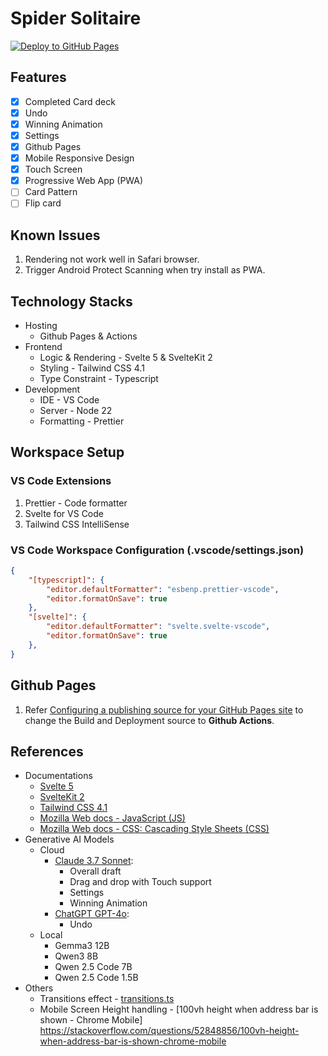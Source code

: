 # Spider Solitaire
[![Deploy to GitHub Pages](https://github.com/farnghwai/spider-solitaire/actions/workflows/deploy.yml/badge.svg)](https://github.com/farnghwai/spider-solitaire/actions/workflows/deploy.yml)

## Features
- [x] Completed Card deck
- [x] Undo
- [x] Winning Animation
- [x] Settings
- [X] Github Pages
- [X] Mobile Responsive Design
- [X] Touch Screen
- [x] Progressive Web App (PWA)
- [ ] Card Pattern
- [ ] Flip card

## Known Issues
1. Rendering not work well in Safari browser.
2. Trigger Android Protect Scanning when try install as PWA.

## Technology Stacks
- Hosting
  - Github Pages & Actions
- Frontend
  - Logic & Rendering - Svelte 5 & SvelteKit 2
  - Styling - Tailwind CSS 4.1
  - Type Constraint - Typescript
- Development
  - IDE - VS Code
  - Server - Node 22
  - Formatting - Prettier

## Workspace Setup
### VS Code Extensions
1. Prettier - Code formatter
2. Svelte for VS Code
3. Tailwind CSS IntelliSense

### VS Code Workspace Configuration (.vscode/settings.json)
```json
{
    "[typescript]": {
        "editor.defaultFormatter": "esbenp.prettier-vscode",
        "editor.formatOnSave": true
    },
    "[svelte]": {
        "editor.defaultFormatter": "svelte.svelte-vscode",
        "editor.formatOnSave": true
    },
}
```

## Github Pages 
1. Refer [Configuring a publishing source for your GitHub Pages site](https://docs.github.com/en/pages/getting-started-with-github-pages/configuring-a-publishing-source-for-your-github-pages-site) to change the Build and Deployment source to **Github Actions**.


## References
- Documentations 
  - [Svelte 5](https://svelte.dev/docs/svelte/overview)
  - [SvelteKit 2](https://svelte.dev/docs/kit/introduction)
  - [Tailwind CSS 4.1](https://tailwindcss.com/docs/installation/using-vite)
  - [Mozilla Web docs - JavaScript (JS)](https://developer.mozilla.org/en-US/docs/Web/JavaScript)
  - [Mozilla Web docs - CSS: Cascading Style Sheets (CSS)](https://developer.mozilla.org/en-US/docs/Web/CSS)
- Generative AI Models
  - Cloud
    - [Claude 3.7 Sonnet](https://claude.ai/):
      - Overall draft
      - Drag and drop with Touch support
      - Settings
      - Winning Animation
    - [ChatGPT GPT-4o](https://chatgpt.com/):
      - Undo
  - Local
    - Gemma3 12B
    - Qwen3 8B
    - Qwen 2.5 Code 7B
    - Qwen 2.5 Code 1.5B
- Others
  - Transitions effect - [transitions.ts](https://svelte.dev/tutorial/svelte/animations)
  - Mobile Screen Height handling - [100vh height when address bar is shown - Chrome Mobile] https://stackoverflow.com/questions/52848856/100vh-height-when-address-bar-is-shown-chrome-mobile
